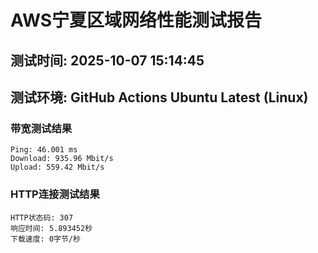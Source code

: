 # AWS宁夏区域网络性能测试报告
## 测试时间: 2025-10-07 15:14:45
## 测试环境: GitHub Actions Ubuntu Latest (Linux)

### 带宽测试结果
```
Ping: 46.001 ms
Download: 935.96 Mbit/s
Upload: 559.42 Mbit/s
```

### HTTP连接测试结果
```
HTTP状态码: 307
响应时间: 5.893452秒
下载速度: 0字节/秒
```

